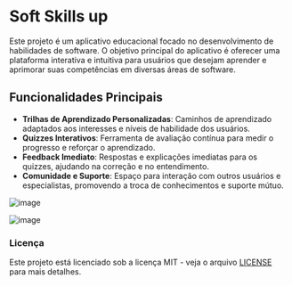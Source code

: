 # Soft Skills up

Este projeto é um aplicativo educacional focado no desenvolvimento de habilidades de software. O objetivo principal do aplicativo é oferecer uma plataforma interativa e intuitiva para usuários que desejam aprender e aprimorar suas competências em diversas áreas de software.

## Funcionalidades Principais

- **Trilhas de Aprendizado Personalizadas**: Caminhos de aprendizado adaptados aos interesses e níveis de habilidade dos usuários.
- **Quizzes Interativos**: Ferramenta de avaliação contínua para medir o progresso e reforçar o aprendizado.
- **Feedback Imediato**: Respostas e explicações imediatas para os quizzes, ajudando na correção e no entendimento.
- **Comunidade e Suporte**: Espaço para interação com outros usuários e especialistas, promovendo a troca de conhecimentos e suporte mútuo.

![image](https://github.com/ramosbrp/soft-skills-up/assets/61557867/f3d89a45-3c57-4528-829e-c7ca9e92e222)

![image](https://github.com/ramosbrp/soft-skills-up/assets/61557867/f0e84d62-a27b-4bf0-b871-f1cea7ceba7d)



### Licença
Este projeto está licenciado sob a licença MIT - veja o arquivo [LICENSE](LICENSE) para mais detalhes.
